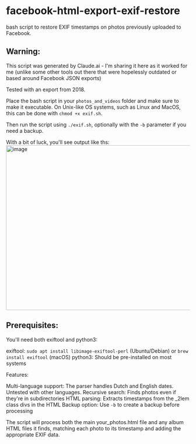 # facebook-html-export-exif-restore
bash script to restore EXIF timestamps on photos previously uploaded to Facebook.

## Warning: 
This script was generated by Claude.ai - I'm sharing it here as it worked for me (unlike some other tools out there that were hopelessly outdated or based around Facebook JSON exports)

Tested with an export from 2018. 

Place the bash script in your `photos_and_videos` folder and make sure to make it executable. On Unix-like OS systems, such as Linux and MacOS, this can be done with `chmod +x exif.sh`.

Then run the script using `./exif.sh`, optionally with the `-b` parameter if you need a backup. 

With a bit of luck, you'll see output like ths:
<img width="556" height="451" alt="image" src="https://github.com/user-attachments/assets/0d3e4635-43d6-4fa8-a211-a337a15196c9" />


## Prerequisites:
You'll need both exiftool and python3:

exiftool: `sudo apt install libimage-exiftool-perl` (Ubuntu/Debian) or `brew install exiftool` (macOS)
python3: Should be pre-installed on most systems

Features:

Multi-language support: The parser handles Dutch and English dates. Untested with other languages.
Recursive search: Finds photos even if they're in subdirectories
HTML parsing: Extracts timestamps from the _2lem class divs in the HTML
Backup option: Use `-b` to create a backup before processing

The script will process both the main your_photos.html file and any album HTML files it finds, matching each photo to its timestamp and adding the appropriate EXIF data.

